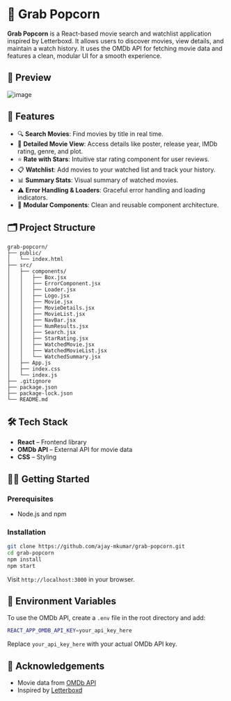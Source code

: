 
# 🍿 Grab Popcorn

**Grab Popcorn** is a React-based movie search and watchlist application inspired by Letterboxd. It allows users to discover movies, view details, and maintain a watch history. It uses the OMDb API for fetching movie data and features a clean, modular UI for a smooth experience.

## 📸 Preview

![image](https://github.com/user-attachments/assets/8b952c3f-767c-4755-b3f7-e042f277b04e)


## 🚀 Features

- 🔍 **Search Movies**: Find movies by title in real time.
- 📄 **Detailed Movie View**: Access details like poster, release year, IMDb rating, genre, and plot.
- ⭐ **Rate with Stars**: Intuitive star rating component for user reviews.
- 📋 **Watchlist**: Add movies to your watched list and track your history.
- 📊 **Summary Stats**: Visual summary of watched movies.
- ⚠️ **Error Handling & Loaders**: Graceful error handling and loading indicators.
- 🧱 **Modular Components**: Clean and reusable component architecture.

## 🗂️ Project Structure

```
grab-popcorn/
├── public/
│   └── index.html
├── src/
│   ├── components/
│   │   ├── Box.jsx
│   │   ├── ErrorComponent.jsx
│   │   ├── Loader.jsx
│   │   ├── Logo.jsx
│   │   ├── Movie.jsx
│   │   ├── MovieDetails.jsx
│   │   ├── MovieList.jsx
│   │   ├── NavBar.jsx
│   │   ├── NumResults.jsx
│   │   ├── Search.jsx
│   │   ├── StarRating.jsx
│   │   ├── WatchedMovie.jsx
│   │   ├── WatchedMovieList.jsx
│   │   └── WatchedSummary.jsx
│   ├── App.js
│   ├── index.css
│   └── index.js
├── .gitignore
├── package.json
├── package-lock.json
└── README.md
```

## 🛠️ Tech Stack

- **React** – Frontend library
- **OMDb API** – External API for movie data
- **CSS** – Styling

## 🧑‍💻 Getting Started

### Prerequisites

- Node.js and npm

### Installation

```bash
git clone https://github.com/ajay-mkumar/grab-popcorn.git
cd grab-popcorn
npm install
npm start
```

Visit `http://localhost:3000` in your browser.

## 📌 Environment Variables

To use the OMDb API, create a `.env` file in the root directory and add:

```bash
REACT_APP_OMDB_API_KEY=your_api_key_here
```

Replace `your_api_key_here` with your actual OMDb API key.

## 🙌 Acknowledgements

- Movie data from [OMDb API](http://www.omdbapi.com/)
- Inspired by [Letterboxd](https://letterboxd.com/)
